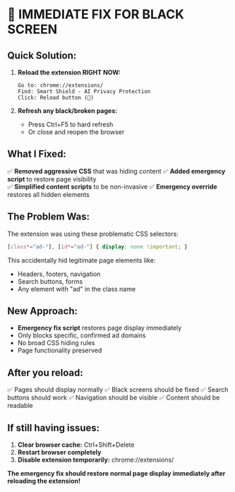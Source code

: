 # 🚨 IMMEDIATE FIX FOR BLACK SCREEN

## Quick Solution:

1. **Reload the extension RIGHT NOW:**
   ```
   Go to: chrome://extensions/
   Find: Smart Shield - AI Privacy Protection  
   Click: Reload button (🔄)
   ```

2. **Refresh any black/broken pages:**
   - Press Ctrl+F5 to hard refresh
   - Or close and reopen the browser

## What I Fixed:

✅ **Removed aggressive CSS** that was hiding content
✅ **Added emergency script** to restore page visibility  
✅ **Simplified content scripts** to be non-invasive
✅ **Emergency override** restores all hidden elements

## The Problem Was:

The extension was using these problematic CSS selectors:
```css
[class*="ad-"], [id*="ad-"] { display: none !important; }
```

This accidentally hid legitimate page elements like:
- Headers, footers, navigation
- Search buttons, forms
- Any element with "ad" in the class name

## New Approach:

- **Emergency fix script** restores page display immediately
- Only blocks specific, confirmed ad domains
- No broad CSS hiding rules
- Page functionality preserved

## After you reload:

✅ Pages should display normally
✅ Black screens should be fixed
✅ Search buttons should work
✅ Navigation should be visible
✅ Content should be readable

## If still having issues:

1. **Clear browser cache:** Ctrl+Shift+Delete
2. **Restart browser completely**
3. **Disable extension temporarily:** chrome://extensions/

**The emergency fix should restore normal page display immediately after reloading the extension!**
